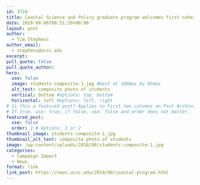 ```yaml
---
id: 3724
title: Coastal Science and Policy graduate program welcomes first cohort of students
date: 2018-08-06T08:51:29+00:00
layout: post
author:
  - Tim Stephens
author_email:
  - stephens@ucsc.edu
excerpt: 
pull_quote: false
pull_quote_author:
hero:
  use: false
  image: students-composite-1.jpg #best at 1000px by 450px
  alt_text: composite photo of students
  vertical: bottom #options: top, bottom
  horizontal: left #options: left, right
# Is this a featured post? Applies to first two columns on Post Archive Page.
# If true, use: true; if false, use: false and order does not matter.
featured_post:
  use: false
  order: 2 # Options: 1 or 2
thumbnail_image: students-composite-1.jpg
thumbnail_alt_text: composite photo of students
image: /wp-content/uploads/2018/08/students-composite-1.jpg
categories:
  - Campaign Impact
  - News
format: link
link_post: https://news.ucsc.edu/2018/08/coastal-program.html
---
```

